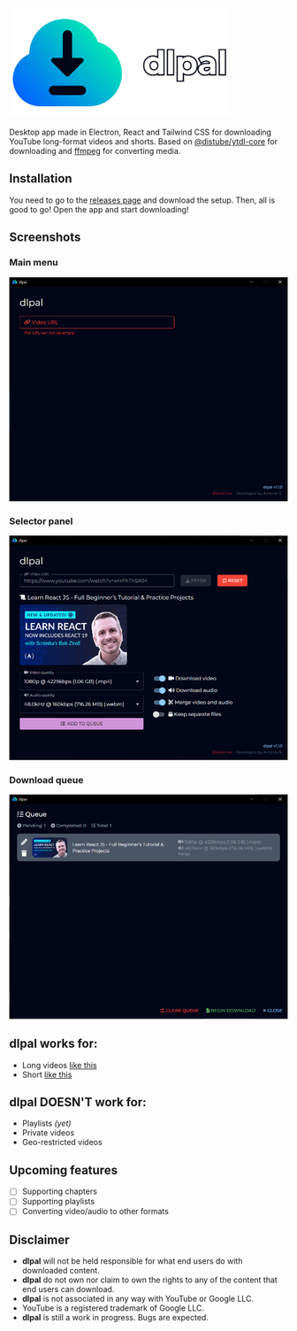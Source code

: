 <img src="./readme/banner.png" height="200" />

Desktop app made in Electron, React and Tailwind CSS for downloading YouTube long-format videos and shorts. Based on [@distube/ytdl-core](https://www.npmjs.com/package/@distube/ytdl-core) for downloading and [ffmpeg](https://ffmpeg.org/) for converting media.

## Installation

You need to go to the [releases page](https://github.com/anventec/dlpal/releases) and download the setup. Then, all is good to go! Open the app and start downloading!

## Screenshots

### Main menu
<img src="./readme/screenshots/main.png" />

### Selector panel
<img src="./readme/screenshots/panel.png" />

### Download queue
<img src="./readme/screenshots/queue.png" />

## dlpal works for:

- Long videos [like this](https://www.youtube.com/watch?v=dQw4w9WgXcQ)
- Short [like this](https://www.youtube.com/shorts/SXHMnicI6Pg)

## dlpal DOESN'T work for:

- Playlists *(yet)*
- Private videos
- Geo-restricted videos

## Upcoming features

- [ ] Supporting chapters
- [ ] Supporting playlists
- [ ] Converting video/audio to other formats

## Disclaimer

- **dlpal** will not be held responsible for what end users do with downloaded content.
- **dlpal** do not own nor claim to own the rights to any of the content that end users can download.
- **dlpal** is not associated in any way with YouTube or Google LLC.
- YouTube is a registered trademark of Google LLC.
- **dlpal** is still a work in progress. Bugs are expected.
